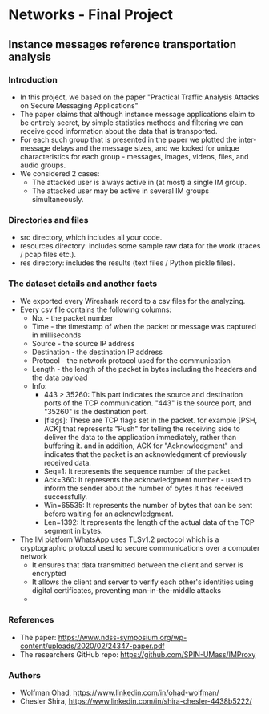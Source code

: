 # Networks - Final Project
## Instance messages reference transportation analysis

### Introduction
- In this project, we based on the paper "Practical Traffic Analysis Attacks on Secure Messaging Applications"
- The paper claims that although instance message applications claim to be entirely secret, by simple statistics methods and filtering we can receive good information about the data that is transported.
- For each such group that is presented in the paper we plotted the inter-message delays and the message sizes, and we looked for unique characteristics for each group - messages, images, videos, files, and audio groups.
- We considered 2 cases:
	- The attacked user is always active in (at most) a single IM group.
	- The attacked user may be active in several IM groups simultaneously.


### Directories and files
- src directory, which includes all your code.
- resources directory: includes some sample raw data for the work (traces / pcap files etc.).
- res directory: includes the results (text files / Python pickle files).

### The dataset details and another facts
- We exported every Wireshark record to a csv files for the analyzing.
- Every csv file contains the following columns:
    - No. - the packet number 
    - Time - the timestamp of when the packet or message was captured in milliseconds
    - Source - the source IP address
    - Destination - the destination IP address
    - Protocol - the network protocol used for the communication
    - Length - the length of the packet in bytes including the headers and the data payload
    - Info:
        - 443 > 35260: This part indicates the source and destination ports of the TCP communication. "443" is the source port, and "35260" is the destination port.
        - [flags]: These are TCP flags set in the packet.
         for example [PSH, ACK] that represents "Push" for telling the receiving side to deliver the data to the application immediately, rather than buffering it.
         and in addition, ACK for "Acknowledgment" and indicates that the packet is an acknowledgment of previously received data.
        - Seq=1: It represents the sequence number of the packet.
        - Ack=360: It represents the acknowledgment number - used to inform the sender about the number of bytes it has received successfully.
        - Win=65535: It represents the number of bytes that can be sent before waiting for an acknowledgment.
        - Len=1392: It represents the length of the actual data of the TCP segment in bytes.
- The IM platform WhatsApp uses TLSv1.2 protocol which is a cryptographic protocol used to secure communications over a computer network
    - It ensures that data transmitted between the client and server is encrypted
    - It allows the client and server to verify each other's identities using digital certificates, preventing man-in-the-middle attacks
    - 


### References
- The paper: https://www.ndss-symposium.org/wp-content/uploads/2020/02/24347-paper.pdf
- The researchers GitHub repo: https://github.com/SPIN-UMass/IMProxy

### Authors
- Wolfman Ohad, https://www.linkedin.com/in/ohad-wolfman/
- Chesler Shira, https://www.linkedin.com/in/shira-chesler-4438b5222/

